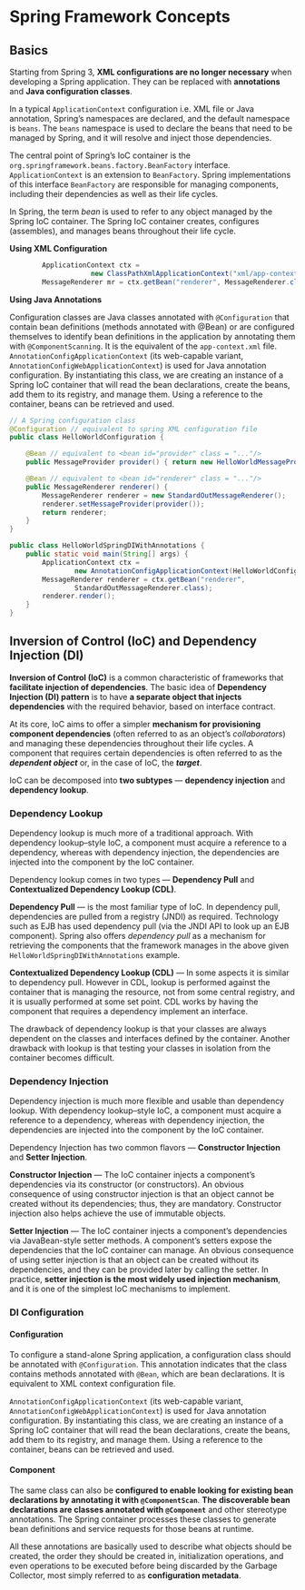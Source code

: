 <div class="text-align:justify;">

# Spring Framework Concepts

## Basics

Starting from Spring 3, **XML configurations are no longer necessary** when developing a Spring application.
They can be replaced with **annotations** and **Java configuration classes**.

In a typical `ApplicationContext` configuration i.e. XML file or Java annotation,
Spring’s namespaces are declared, and the default namespace is `beans`.
The `beans` namespace is used to declare the beans that need to be managed
by Spring, and it will resolve and inject those dependencies. 

The central point of Spring’s IoC container is the `org.springframework.beans.factory.BeanFactory` 
interface. `ApplicationContext` is an extension to `BeanFactory`. 
Spring implementations of this interface `BeanFactory` are responsible for managing 
components, including their dependencies as well as their life cycles.

In Spring, the term _bean_ is used to refer to any object managed by the Spring 
IoC container. The Spring IoC container creates, configures (assembles), and 
manages beans throughout their life cycle.


**Using XML Configuration**

```java
        ApplicationContext ctx = 
                    new ClassPathXmlApplicationContext("xml/app-context.xml");
        MessageRenderer mr = ctx.getBean("renderer", MessageRenderer.class);
```

**Using Java Annotations**

Configuration classes are Java classes annotated with `@Configuration` that contain bean definitions (methods annotated with @Bean) or are configured 
themselves to identify bean definitions in the application by annotating them with `@ComponentScanning`. 
It is the equivalent of the `app-context.xml` file.
`AnnotationConfigApplicationContext` (its web-capable variant, `AnnotationConfigWebApplicationContext`)
is used for Java annotation configuration. By instantiating this class, we are 
creating an instance of a Spring IoC container that will read the bean 
declarations, create the beans, add them to its registry, and manage them. 
Using a reference to the container, beans can be retrieved and used.

```java
// A Spring configuration class
@Configuration // equivalent to spring XML configuration file
public class HelloWorldConfiguration {

    @Bean // equivalent to <bean id="provider" class = "..."/>
    public MessageProvider provider() { return new HelloWorldMessageProvider(); }

    @Bean // equivalent to <bean id="renderer" class = "..."/>
    public MessageRenderer renderer() {
        MessageRenderer renderer = new StandardOutMessageRenderer();
        renderer.setMessageProvider(provider());
        return renderer;
    }
}

public class HelloWorldSpringDIWithAnnotations {
    public static void main(String[] args) {
        ApplicationContext ctx = 
                new AnnotationConfigApplicationContext(HelloWorldConfiguration.class);
        MessageRenderer renderer = ctx.getBean("renderer", 
                StandardOutMessageRenderer.class);
        renderer.render();
    }
}
```

## Inversion of Control (IoC) and Dependency Injection (DI)

**Inversion of Control (IoC)** is a common characteristic of frameworks that **facilitate injection of dependencies**. 
The basic idea of **Dependency Injection (DI) pattern** is to have **a separate object that injects dependencies** with the required behavior, based on interface contract. 

At its core, IoC aims to offer a simpler **mechanism for provisioning component dependencies** (often referred to as an object’s _collaborators_) and managing these dependencies throughout their life cycles. 
A component that requires certain dependencies is often referred to as the **_dependent object_** or, 
in the case of IoC, the **_target_**.

IoC can be decomposed into **two subtypes** — **dependency injection** and **dependency lookup**.

### **Dependency Lookup**

Dependency lookup is much more of a traditional approach.
With dependency lookup–style IoC,
a component must acquire a reference to a dependency,
whereas with dependency injection,
the dependencies are injected into the component by the IoC container.

Dependency lookup comes in two types — **Dependency Pull** and **Contextualized Dependency Lookup (CDL)**.

**Dependency Pull** — is the most familiar type of IoC.  In dependency pull, dependencies are pulled from a registry (JNDI) as required. Technology such as EJB has used dependency pull (via the JNDI API to look up an EJB component).
Spring also offers _dependency pull_ as a mechanism for retrieving the components that the framework manages in the above given `HelloWorldSpringDIWithAnnotations` example.

**Contextualized Dependency Lookup (CDL)** — In some aspects it is similar to dependency pull. However in CDL, lookup is performed against the container that is managing the resource, not from some central registry, and it is usually performed at some set point.
CDL works by having the component that requires a dependency implement an interface.

The drawback of dependency lookup is that your classes are always dependent on the classes and interfaces defined by the container. Another drawback with lookup is that testing your classes in isolation from the container becomes difficult.

### **Dependency Injection**

Dependency injection is much more flexible and usable than dependency lookup. 
With dependency lookup–style IoC, 
a component must acquire a reference to a dependency, 
whereas with dependency injection, 
the dependencies are injected into the component by the IoC container.

Dependency Injection has two common flavors — **Constructor Injection** and **Setter Injection**.

**Constructor Injection** — The IoC container injects a component’s dependencies via its constructor (or constructors). An obvious consequence of using constructor injection is that an object cannot be created without its dependencies; thus, they are mandatory. Constructor injection also helps achieve the use of immutable objects.

**Setter Injection** — The IoC container injects a component’s dependencies via JavaBean-style setter methods. A component’s setters expose the dependencies that the IoC container can manage. An obvious consequence of using setter injection is that an object can be created without its dependencies, and they can be provided later by calling the setter. In practice, **setter injection is the most widely used injection mechanism**, and it is one of the simplest IoC mechanisms to implement. 

### DI Configuration

#### Configuration

To configure a stand-alone Spring application, a configuration class should be annotated with 
`@Configuration`. This annotation indicates that the class contains methods 
annotated with `@Bean`, which are bean declarations. 
It is equivalent to XML context configuration file.

`AnnotationConfigApplicationContext` (its web-capable variant, `AnnotationConfigWebApplicationContext`)
is used for Java annotation configuration. By instantiating this class, we are
creating an instance of a Spring IoC container that will read the bean
declarations, create the beans, add them to its registry, and manage them.
Using a reference to the container, beans can be retrieved and used.

#### Component

The same class can also be **configured to enable looking for existing bean 
declarations by annotating it with `@ComponentScan`**. **The discoverable bean 
declarations are classes annotated with `@Component`** and other stereotype 
annotations. The Spring container processes these classes to generate bean 
definitions and service requests for those beans at runtime. 

All these annotations are basically used to describe what objects should be 
created, the order they should be created in, initialization operations, and 
even operations to be executed before being discarded by the Garbage Collector, 
most simply referred to as **configuration metadata**.





</div>